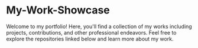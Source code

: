 # My-Work-Showcase
 Welcome to my portfolio! Here, you'll find a collection of my works including projects, contributions, and other professional endeavors. Feel free to explore the repositories linked below and learn more about my work.
